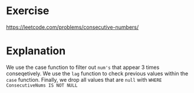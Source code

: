 # Exercise
https://leetcode.com/problems/consecutive-numbers/
# Explanation
We use the	case function to filter out	`num's` that appear 3 times conseqetively. We use the `lag` function to check previous values within the `case` function.
Finally, we drop all values that are `null` with `WHERE ConsecutiveNums IS NOT NULL`
